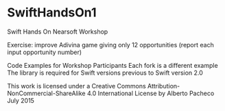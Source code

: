 # SwiftHandsOn1
Swift Hands On Nearsoft Workshop

Exercise: improve Adivina game giving only 12 opportunities (report each input opportunity number) 


Code Examples for Workshop Participants
Each fork is a different example
The library is required for Swift versions previous to Swift version 2.0

This work is licensed under a Creative Commons Attribution-NonCommercial-ShareAlike 4.0 International License by Alberto Pacheco
July 2015
